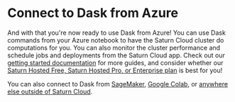 # Connect to Dask from Azure

And with that you're now ready to use Dask from Azure! You can use Dask commands from your Azure notebook to have the Saturn Cloud cluster do computations for you. You can also monitor the cluster performance and schedule jobs and deployments from the Saturn Cloud app. Check out our [getting started documentation](<docs/quickstart.md>) for more guides, and consider whether our [Saturn Hosted Free, Saturn Hosted Pro, or Enterprise plan](/docs) is best for you!

You can also connect to Dask from [SageMaker](<docs/using-saturn-cloud/external-connect/sagemaker_external_connect.md>), [Google Colab](<docs/using-saturn-cloud/external-connect/colab_external_connect.md>), or [anywhere else outside of Saturn Cloud](<docs/using-saturn-cloud/external-connect/colab_external_connect.md>).
